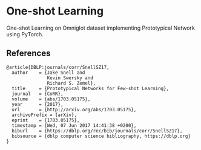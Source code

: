# One-shot Learning

One-shot Learning on Omniglot dataset implementing Prototypical Network using PyTorch.

## References

```
@article{DBLP:journals/corr/SnellSZ17,
  author    = {Jake Snell and
               Kevin Swersky and
               Richard S. Zemel},
  title     = {Prototypical Networks for Few-shot Learning},
  journal   = {CoRR},
  volume    = {abs/1703.05175},
  year      = {2017},
  url       = {http://arxiv.org/abs/1703.05175},
  archivePrefix = {arXiv},
  eprint    = {1703.05175},
  timestamp = {Wed, 07 Jun 2017 14:41:38 +0200},
  biburl    = {https://dblp.org/rec/bib/journals/corr/SnellSZ17},
  bibsource = {dblp computer science bibliography, https://dblp.org}
}
```
